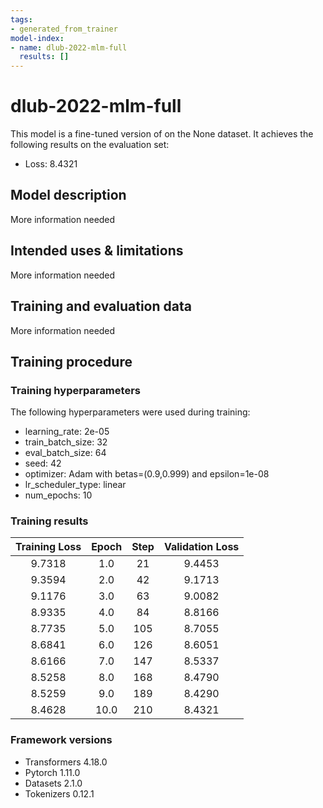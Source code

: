 ```yaml
---
tags:
- generated_from_trainer
model-index:
- name: dlub-2022-mlm-full
  results: []
---
```


<!-- This model card has been generated automatically according to the information the Trainer had access to. You
should probably proofread and complete it, then remove this comment. -->

# dlub-2022-mlm-full

This model is a fine-tuned version of [](https://huggingface.co/) on the None dataset.
It achieves the following results on the evaluation set:
- Loss: 8.4321

## Model description

More information needed

## Intended uses & limitations

More information needed

## Training and evaluation data

More information needed

## Training procedure

### Training hyperparameters

The following hyperparameters were used during training:
- learning_rate: 2e-05
- train_batch_size: 32
- eval_batch_size: 64
- seed: 42
- optimizer: Adam with betas=(0.9,0.999) and epsilon=1e-08
- lr_scheduler_type: linear
- num_epochs: 10

### Training results

| Training Loss | Epoch | Step | Validation Loss |
|:-------------:|:-----:|:----:|:---------------:|
| 9.7318        | 1.0   | 21   | 9.4453          |
| 9.3594        | 2.0   | 42   | 9.1713          |
| 9.1176        | 3.0   | 63   | 9.0082          |
| 8.9335        | 4.0   | 84   | 8.8166          |
| 8.7735        | 5.0   | 105  | 8.7055          |
| 8.6841        | 6.0   | 126  | 8.6051          |
| 8.6166        | 7.0   | 147  | 8.5337          |
| 8.5258        | 8.0   | 168  | 8.4790          |
| 8.5259        | 9.0   | 189  | 8.4290          |
| 8.4628        | 10.0  | 210  | 8.4321          |


### Framework versions

- Transformers 4.18.0
- Pytorch 1.11.0
- Datasets 2.1.0
- Tokenizers 0.12.1

